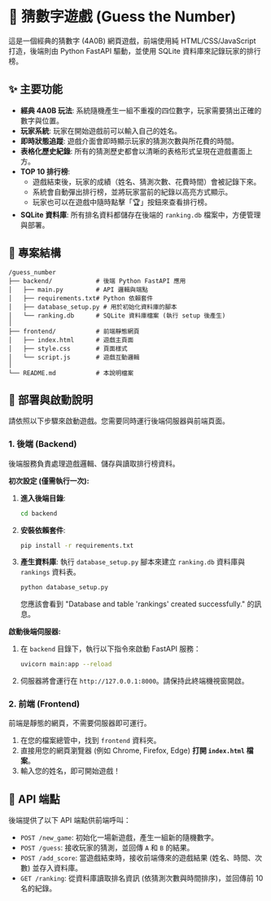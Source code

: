 # 🎯 猜數字遊戲 (Guess the Number)

這是一個經典的猜數字 (4A0B) 網頁遊戲，前端使用純 HTML/CSS/JavaScript 打造，後端則由 Python FastAPI 驅動，並使用 SQLite 資料庫來記錄玩家的排行榜。

## ✨ 主要功能

- **經典 4A0B 玩法**: 系統隨機產生一組不重複的四位數字，玩家需要猜出正確的數字與位置。
- **玩家系統**: 玩家在開始遊戲前可以輸入自己的姓名。
- **即時狀態追蹤**: 遊戲介面會即時顯示玩家的猜測次數與所花費的時間。
- **表格化歷史紀錄**: 所有的猜測歷史都會以清晰的表格形式呈現在遊戲畫面上方。
- **TOP 10 排行榜**: 
    - 遊戲結束後，玩家的成績（姓名、猜測次數、花費時間）會被記錄下來。
    - 系統會自動彈出排行榜，並將玩家當前的紀錄以高亮方式顯示。
    - 玩家也可以在遊戲中隨時點擊「🏆」按鈕來查看排行榜。
- **SQLite 資料庫**: 所有排名資料都儲存在後端的 `ranking.db` 檔案中，方便管理與部署。

## 📂 專案結構

```
/guess_number
├── backend/            # 後端 Python FastAPI 應用
│   ├── main.py         # API 邏輯與端點
│   ├── requirements.txt# Python 依賴套件
│   ├── database_setup.py # 用於初始化資料庫的腳本
│   └── ranking.db      # SQLite 資料庫檔案 (執行 setup 後產生)
│
├── frontend/           # 前端靜態網頁
│   ├── index.html      # 遊戲主頁面
│   ├── style.css       # 頁面樣式
│   └── script.js       # 遊戲互動邏輯
│
└── README.md           # 本說明檔案
```

## 🚀 部署與啟動說明

請依照以下步驟來啟動遊戲。您需要同時運行後端伺服器與前端頁面。

### 1. 後端 (Backend)

後端服務負責處理遊戲邏輯、儲存與讀取排行榜資料。

**初次設定 (僅需執行一次):**

1.  **進入後端目錄**:
    ```bash
    cd backend
    ```

2.  **安裝依賴套件**:
    ```bash
    pip install -r requirements.txt
    ```

3.  **產生資料庫**: 執行 `database_setup.py` 腳本來建立 `ranking.db` 資料庫與 `rankings` 資料表。
    ```bash
    python database_setup.py
    ```
    您應該會看到 "Database and table 'rankings' created successfully." 的訊息。

**啟動後端伺服器:**

1.  在 `backend` 目錄下，執行以下指令來啟動 FastAPI 服務：
    ```bash
    uvicorn main:app --reload
    ```
2.  伺服器將會運行在 `http://127.0.0.1:8000`。請保持此終端機視窗開啟。

### 2. 前端 (Frontend)

前端是靜態的網頁，不需要伺服器即可運行。

1.  在您的檔案總管中，找到 `frontend` 資料夾。
2.  直接用您的網頁瀏覽器 (例如 Chrome, Firefox, Edge) **打開 `index.html` 檔案**。
3.  輸入您的姓名，即可開始遊戲！

## 📝 API 端點

後端提供了以下 API 端點供前端呼叫：

- `POST /new_game`: 初始化一場新遊戲，產生一組新的隨機數字。
- `POST /guess`: 接收玩家的猜測，並回傳 `A` 和 `B` 的結果。
- `POST /add_score`: 當遊戲結束時，接收前端傳來的遊戲結果 (姓名、時間、次數) 並存入資料庫。
- `GET /ranking`: 從資料庫讀取排名資訊 (依猜測次數與時間排序)，並回傳前 10 名的紀錄。
